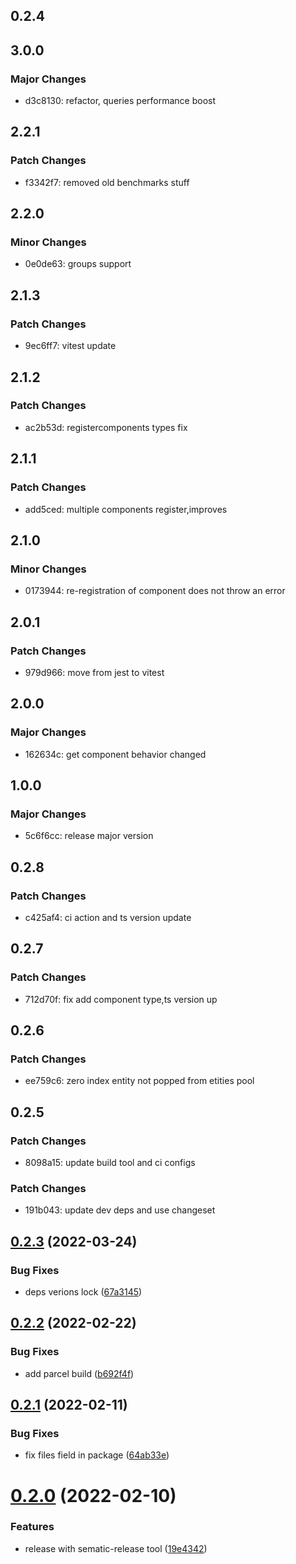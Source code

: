 ## 0.2.4

## 3.0.0

### Major Changes

- d3c8130: refactor, queries performance boost

## 2.2.1

### Patch Changes

- f3342f7: removed old benchmarks stuff

## 2.2.0

### Minor Changes

- 0e0de63: groups support

## 2.1.3

### Patch Changes

- 9ec6ff7: vitest update

## 2.1.2

### Patch Changes

- ac2b53d: registercomponents types fix

## 2.1.1

### Patch Changes

- add5ced: multiple components register,improves

## 2.1.0

### Minor Changes

- 0173944: re-registration of component does not throw an error

## 2.0.1

### Patch Changes

- 979d966: move from jest to vitest

## 2.0.0

### Major Changes

- 162634c: get component behavior changed

## 1.0.0

### Major Changes

- 5c6f6cc: release major version

## 0.2.8

### Patch Changes

- c425af4: ci action and ts version update

## 0.2.7

### Patch Changes

- 712d70f: fix add component type,ts version up

## 0.2.6

### Patch Changes

- ee759c6: zero index entity not popped from etities pool

## 0.2.5

### Patch Changes

- 8098a15: update build tool and ci configs

### Patch Changes

- 191b043: update dev deps and use changeset

## [0.2.3](https://github.com/releaseband/ecs/compare/v0.2.2...v0.2.3) (2022-03-24)

### Bug Fixes

- deps verions lock ([67a3145](https://github.com/releaseband/ecs/commit/67a3145ba9e39fb63d80204f87dd148f3dca3024))

## [0.2.2](https://github.com/releaseband/ecs/compare/v0.2.1...v0.2.2) (2022-02-22)

### Bug Fixes

- add parcel build ([b692f4f](https://github.com/releaseband/ecs/commit/b692f4f34bc8d9dccb9970cb87ccd261c0a6cb21))

## [0.2.1](https://github.com/releaseband/ecs/compare/v0.2.0...v0.2.1) (2022-02-11)

### Bug Fixes

- fix files field in package ([64ab33e](https://github.com/releaseband/ecs/commit/64ab33e5fff1695b4f5ca15b401012f1e306504b))

# [0.2.0](https://github.com/releaseband/ecs/compare/v0.1.41...v0.2.0) (2022-02-10)

### Features

- release with sematic-release tool ([19e4342](https://github.com/releaseband/ecs/commit/19e4342e371fa6011ef6e00395c8bee3b173f102))
